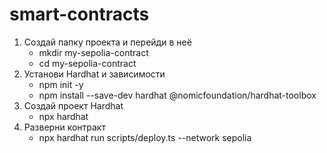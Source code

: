# smart-contracts

1. Создай папку проекта и перейди в неё
    - mkdir my-sepolia-contract
    - cd my-sepolia-contract
2. Установи Hardhat и зависимости
    - npm init -y
    - npm install --save-dev hardhat @nomicfoundation/hardhat-toolbox
3. Создай проект Hardhat
    - npx hardhat
4. Разверни контракт
    - npx hardhat run scripts/deploy.ts --network sepolia
